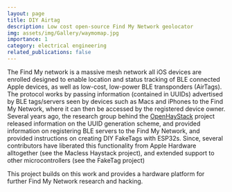 ```yaml
---
layout: page
title: DIY Airtag
description: Low cost open-source Find My Network geolocator
img: assets/img/Gallery/waymomap.jpg
importance: 1
category: electrical engineering
related_publications: false
---
```

The Find My network is a massive mesh network all iOS devices are enrolled designed to enable location and status tracking of BLE connected Apple devices, as well as low-cost, low-power BLE transponders (AirTags). The protocol works by passing information (contained in UUIDs) advertised by BLE tags/servers seen by devices such as Macs and iPhones to the Find My Network, where it can then be accessed by the registered device owner. Several years ago, the research group behind the <a href="https://github.com/seemoo-lab/openhaystack">OpenHayStack</a> project released information on the UUID generation scheme, and provided information on registering BLE servers to the Find My Network, and provided instructions on creating DIY FakeTags with ESP32s. Since, several contributors have liberated this functionality from Apple Hardware alltogether (see the Macless Haystack project), and extended support to other microcontrollers (see the FakeTag project)

This project builds on this work and provides a hardware platform for further Find My Network research and hacking.
